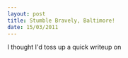 ```yaml
---
layout: post
title: Stumble Bravely, Baltimore!
date: 15/03/2011
---
```


I thought I'd toss up a quick writeup on 
